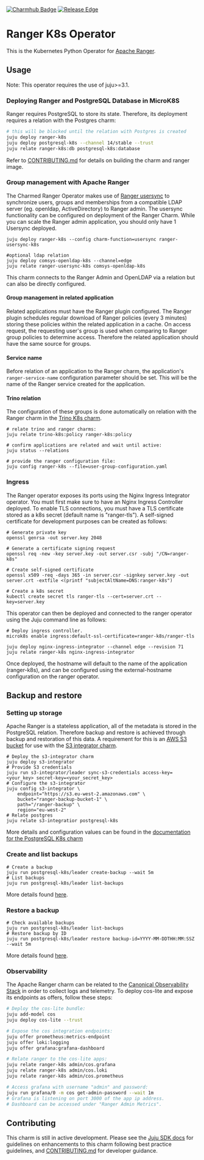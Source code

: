 <!--
Avoid using this README file for information that is maintained or published elsewhere, e.g.:

* metadata.yaml > published on Charmhub
* documentation > published on (or linked to from) Charmhub
* detailed contribution guide > documentation or CONTRIBUTING.md

Use links instead.
-->
[![Charmhub Badge](https://charmhub.io/ranger-k8s/badge.svg)](https://charmhub.io/ranger-k8s)
[![Release Edge](https://github.com/canonical/ranger-k8s-operator/actions/workflows/test_and_publish_charm.yaml/badge.svg)](https://github.com/canonical/ranger-k8s-operator/actions/workflows/test_and_publish_charm.yaml)


# Ranger K8s Operator

This is the Kubernetes Python Operator for [Apache Ranger](https://github.com/apache/ranger).

## Usage

Note: This operator requires the use of juju>=3.1.

### Deploying Ranger and PostgreSQL Database in MicroK8S

Ranger requires PostgreSQL to store its state. 
Therefore, its deployment requires a relation with the Postgres charm:

```bash
# this will be blocked until the relation with Postgres is created 
juju deploy ranger-k8s
juju deploy postgresql-k8s --channel 14/stable --trust
juju relate ranger-k8s:db postgresql-k8s:database
```
Refer to [CONTRIBUTING.md](./CONTRIBUTING.md) for details on building the charm and ranger image. 

### Group management with Apache Ranger
The Charmed Ranger Operator makes use of [Ranger usersync](https://cwiki.apache.org/confluence/display/RANGER/Apache+Ranger+Usersync) to synchronize users, groups and memberships from a compatible LDAP server (eg. openldap, ActiveDirectory) to Ranger admin. The usersync functionality can be configured on deployment of the Ranger Charm. While you can scale the Ranger admin application, you should only have 1 Usersync deployed.

```
juju deploy ranger-k8s --config charm-function=usersync ranger-usersync-k8s

#optional ldap relation
juju deploy comsys-openldap-k8s --channel=edge
juju relate ranger-usersync-k8s comsys-openldap-k8s
```
This charm connects to the Ranger Admin and OpenLDAP via a relation but can also be directly configured.

#### Group management in related application
Related applications must have the Ranger plugin configured. The Ranger plugin schedules regular download of Ranger policies (every 3 minutes) storing these policies within the related application in a cache. On access request, the requesting user's group is used when comparing to Ranger group policies to determine access. Therefore the related application should have the same source for groups.

#### Service name
Before relation of an application to the Ranger charm, the application's `ranger-service-name` configuration parameter should be set. This will be the name of the Ranger service created for the application.

#### Trino relation
The configuration of these groups is done automatically on relation with the Ranger charm in the [Trino K8s charm](https://charmhub.io/trino-k8s).

```
# relate trino and ranger charms:
juju relate trino-k8s:policy ranger-k8s:policy

# confirm applications are related and wait until active:
juju status --relations

# provide the ranger configuration file:
juju config ranger-k8s --file=user-group-configuration.yaml
```

### Ingress
The Ranger operator exposes its ports using the Nginx Ingress Integrator operator. You must first make sure to have an Nginx Ingress Controller deployed. To enable TLS connections, you must have a TLS certificate stored as a k8s secret (default name is "ranger-tls"). A self-signed certificate for development purposes can be created as follows:

```
# Generate private key
openssl genrsa -out server.key 2048

# Generate a certificate signing request
openssl req -new -key server.key -out server.csr -subj "/CN=ranger-k8s"

# Create self-signed certificate
openssl x509 -req -days 365 -in server.csr -signkey server.key -out server.crt -extfile <(printf "subjectAltName=DNS:ranger-k8s")

# Create a k8s secret
kubectl create secret tls ranger-tls --cert=server.crt --key=server.key
```
This operator can then be deployed and connected to the ranger operator using the Juju command line as follows:

```
# Deploy ingress controller.
microk8s enable ingress:default-ssl-certificate=ranger-k8s/ranger-tls

juju deploy nginx-ingress-integrator --channel edge --revision 71
juju relate ranger-k8s nginx-ingress-integrator
```

Once deployed, the hostname will default to the name of the application (ranger-k8s), and can be configured using the external-hostname configuration on the ranger operator.

## Backup and restore
### Setting up storage
Apache Ranger is a stateless application, all of the metadata is stored in the PostgreSQL relation. Therefore backup and restore is achieved through backup and restoration of this data. A requirement for this is an [AWS S3 bucket](https://aws.amazon.com/s3/) for use with the [S3 integrator charm](https://charmhub.io/s3-integrator).

```
# Deploy the s3-integrator charm
juju deploy s3-integrator
# Provide S3 credentials
juju run s3-integrator/leader sync-s3-credentials access-key=<your_key> secret-key=<your_secret_key>
# Configure the s3-integrator
juju config s3-integrator \
    endpoint="https://s3.eu-west-2.amazonaws.com" \
    bucket="ranger-backup-bucket-1" \
    path="/ranger-backup" \
    region="eu-west-2"
# Relate postgres
juju relate s3-integratior postgresql-k8s
```

More details and configuration values can be found in the [documentation for the PostgreSQL K8s charm](https://charmhub.io/postgresql-k8s/docs/h-configure-s3-aws)

### Create and list backups
```
# Create a backup
juju run postgresql-k8s/leader create-backup --wait 5m
# List backups
juju run postgresql-k8s/leader list-backups
```
More details found [here](https://charmhub.io/postgresql-k8s/docs/h-create-and-list-backups).

### Restore a backup
```
# Check available backups
juju run postgresql-k8s/leader list-backups
# Restore backup by ID
juju run postgresql-k8s/leader restore backup-id=YYYY-MM-DDTHH:MM:SSZ --wait 5m
```
More details found [here](https://charmhub.io/postgresql-k8s/docs/h-restore-backup).

### Observability
The Apache Ranger charm can be related to the
[Canonical Observability Stack](https://charmhub.io/topics/canonical-observability-stack)
in order to collect logs and telemetry.
To deploy cos-lite and expose its endpoints as offers, follow these steps:

```bash
# Deploy the cos-lite bundle:
juju add-model cos
juju deploy cos-lite --trust
```

```bash
# Expose the cos integration endpoints:
juju offer prometheus:metrics-endpoint
juju offer loki:logging
juju offer grafana:grafana-dashboard

# Relate ranger to the cos-lite apps:
juju relate ranger-k8s admin/cos.grafana
juju relate ranger-k8s admin/cos.loki
juju relate ranger-k8s admin/cos.prometheus
```

```bash
# Access grafana with username "admin" and password:
juju run grafana/0 -m cos get-admin-password --wait 1m
# Grafana is listening on port 3000 of the app ip address.
# Dashboard can be accessed under "Ranger Admin Metrics".
```

## Contributing

This charm is still in active development. Please see the
[Juju SDK docs](https://juju.is/docs/sdk) for guidelines on enhancements to this
charm following best practice guidelines, and
[CONTRIBUTING.md](./CONTRIBUTING.md) for developer guidance.